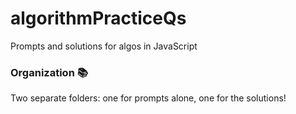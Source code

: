 # algorithmPracticeQs
Prompts and solutions for algos in JavaScript   

### Organization 📚

Two separate folders: one for prompts alone, one for the solutions!


